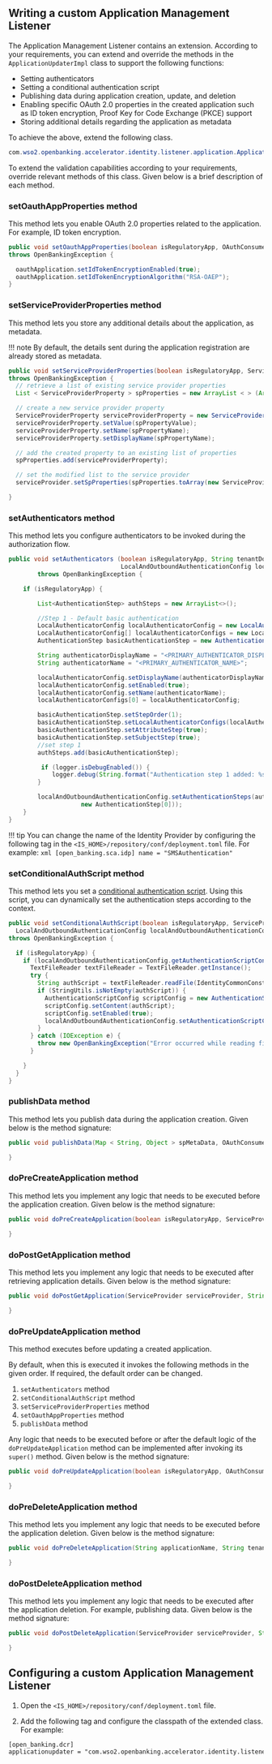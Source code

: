 ## Writing a custom Application Management Listener 

The Application Management Listener contains an extension. According to your requirements, you can extend and override 
the methods in the `ApplicationUpdaterImpl` class to support the following functions:

- Setting authenticators
- Setting a conditional authentication script
- Publishing data during application creation, update, and deletion
- Enabling specific OAuth 2.0 properties in the created application such as ID token encryption, 
Proof Key for Code Exchange (PKCE) support
- Storing additional details regarding the application as metadata

To achieve the above, extend the following class.
``` java
com.wso2.openbanking.accelerator.identity.listener.application.ApplicationUpdaterImpl
```

To extend the validation capabilities according to your requirements, override relevant methods of this class. 
Given below is a brief description of each method.

### setOauthAppProperties method
This method lets you enable OAuth 2.0 properties related to the application. For example, ID token encryption.

``` java
public void setOauthAppProperties(boolean isRegulatoryApp, OAuthConsumerAppDTO oauthApplication)
throws OpenBankingException {

  oauthApplication.setIdTokenEncryptionEnabled(true);
  oauthApplication.setIdTokenEncryptionAlgorithm("RSA-OAEP");
}
```
### setServiceProviderProperties method

This method lets you store any additional details about the application, as metadata. 

!!! note
    By default, the details sent during the application registration are already stored as metadata.

``` java
public void setServiceProviderProperties(boolean isRegulatoryApp, ServiceProvider serviceProvider, ServiceProviderProperty[] serviceProvideProperties)
throws OpenBankingException {
  // retrieve a list of existing service provider properties
  List < ServiceProviderProperty > spProperties = new ArrayList < > (Arrays.asList(serviceProvider.getSpProperties()));

  // create a new service provider property
  ServiceProviderProperty serviceProviderProperty = new ServiceProviderProperty();
  serviceProviderProperty.setValue(spPropertyValue);
  serviceProviderProperty.setName(spPropertyName);
  serviceProviderProperty.setDisplayName(spPropertyName);

  // add the created property to an existing list of properties
  spProperties.add(serviceProviderProperty);

  // set the modified list to the service provider
  serviceProvider.setSpProperties(spProperties.toArray(new ServiceProviderProperty[0]));

}
```
### setAuthenticators method
This method lets you configure authenticators to be invoked during the authorization flow.

``` java
public void setAuthenticators (boolean isRegulatoryApp, String tenantDomain, ServiceProvider serviceProvider,
                               LocalAndOutboundAuthenticationConfig localAndOutboundAuthenticationConfig)
        throws OpenBankingException {

    if (isRegulatoryApp) {

        List<AuthenticationStep> authSteps = new ArrayList<>();

        //Step 1 - Default basic authentication
        LocalAuthenticatorConfig localAuthenticatorConfig = new LocalAuthenticatorConfig();
        LocalAuthenticatorConfig[] localAuthenticatorConfigs = new LocalAuthenticatorConfig[1];
        AuthenticationStep basicAuthenticationStep = new AuthenticationStep();

        String authenticatorDisplayName = "<PRIMARY_AUTHENTICATOR_DISPLAY_NAME>";
        String authenticatorName = "<PRIMARY_AUTHENTICATOR_NAME>";

        localAuthenticatorConfig.setDisplayName(authenticatorDisplayName);
        localAuthenticatorConfig.setEnabled(true);
        localAuthenticatorConfig.setName(authenticatorName);
        localAuthenticatorConfigs[0] = localAuthenticatorConfig;

        basicAuthenticationStep.setStepOrder(1);
        basicAuthenticationStep.setLocalAuthenticatorConfigs(localAuthenticatorConfigs);
        basicAuthenticationStep.setAttributeStep(true);
        basicAuthenticationStep.setSubjectStep(true);
        //set step 1
        authSteps.add(basicAuthenticationStep);

         if (logger.isDebugEnabled()) {
            logger.debug(String.format("Authentication step 1 added: %s", authenticatorName));
        }

        localAndOutboundAuthenticationConfig.setAuthenticationSteps(authSteps.toArray(
                    new AuthenticationStep[0]));
    }
}
```

!!! tip
    You can change the name of the Identity Provider by configuring the following tag in the 
    `<IS_HOME>/repository/conf/deployment.toml` file. For example:
    ``` xml
    [open_banking.sca.idp]
    name = "SMSAuthentication"
    ```

### setConditionalAuthScript method
This method lets you set a [conditional authentication script](https://is.docs.wso2.com/en/5.11.0/learn/using-opa-policies-for-adaptive-auth/#configure-the-adaptive-authentication-script). 
Using this script, you can dynamically set the authentication steps according to the context.

``` java
public void setConditionalAuthScript(boolean isRegulatoryApp, ServiceProvider serviceProvider,
  LocalAndOutboundAuthenticationConfig localAndOutboundAuthenticationConfig)
throws OpenBankingException {

  if (isRegulatoryApp) {
    if (localAndOutboundAuthenticationConfig.getAuthenticationScriptConfig() == null) {
      TextFileReader textFileReader = TextFileReader.getInstance();
      try {
        String authScript = textFileReader.readFile(IdentityCommonConstants.CONDITIONAL_COMMON_AUTH_SCRIPT_FILE_NAME);
        if (StringUtils.isNotEmpty(authScript)) {
          AuthenticationScriptConfig scriptConfig = new AuthenticationScriptConfig();
          scriptConfig.setContent(authScript);
          scriptConfig.setEnabled(true);
          localAndOutboundAuthenticationConfig.setAuthenticationScriptConfig(scriptConfig);
        }
      } catch (IOException e) {
        throw new OpenBankingException("Error occurred while reading file", e);
      }

    }
  }
}
```

### publishData method
This method lets you publish data during the application creation. Given below is the method signature:
 
  ``` java
  public void publishData(Map < String, Object > spMetaData, OAuthConsumerAppDTO oAuthConsumerAppDTO) throws OpenBankingException {
  
  }
  ```

### doPreCreateApplication method
This method lets you implement any logic that needs to be executed before the application creation.
Given below is the method signature:
 
  ``` java
  public void doPreCreateApplication(boolean isRegulatoryApp, ServiceProvider serviceProvider, LocalAndOutboundAuthenticationConfig localAndOutboundAuthenticationConfig, String tenantDomain, String userName) throws OpenBankingException {
 
  }
  ```

### doPostGetApplication method
This method lets you implement any logic that needs to be executed after retrieving application details.
Given below is the method signature:
 
  ``` java
  public void doPostGetApplication(ServiceProvider serviceProvider, String applicationName, String tenantDomain) throws OpenBankingException {
  
  }
  ```

### doPreUpdateApplication method
This method executes before updating a created application.

By default, when this is executed it invokes the following methods in the given order. If required, the default order 
can be changed.

1. `setAuthenticators` method
2. `setConditionalAuthScript` method
3. `setServiceProviderProperties` method 
4. `setOauthAppProperties` method
5. `publishData` method

Any logic that needs to be executed before or after the default logic of the `doPreUpdateApplication` method can be 
implemented after invoking its `super()` method. Given below is the method signature:
 
  ``` java
  public void doPreUpdateApplication(boolean isRegulatoryApp, OAuthConsumerAppDTO oauthApplication, ServiceProvider serviceProvider, LocalAndOutboundAuthenticationConfig localAndOutboundAuthenticationConfig, String tenantDomain, String userName) throws OpenBankingException {
  
  }
  ```

### doPreDeleteApplication method
This method lets you implement any logic that needs to be executed before the application deletion.
Given below is the method signature:
 
  ``` java
  public void doPreDeleteApplication(String applicationName, String tenantDomain, String userName) throws OpenBankingException {
  
  }
  ```

### doPostDeleteApplication method
This method lets you implement any logic that needs to be executed after the application deletion. For example, 
publishing data. Given below is the method signature:
 
  ``` java
  public void doPostDeleteApplication(ServiceProvider serviceProvider, String tenantDomain, String userName) throws OpenBankingException {
  
  }
  ```

## Configuring a custom Application Management Listener 

1. Open the `<IS_HOME>/repository/conf/deployment.toml` file.

2. Add the following tag and configure the classpath of the extended class. For example:
``` xml
[open_banking.dcr]
applicationupdater = "com.wso2.openbanking.accelerator.identity.listener.application.ApplicationUpdaterImpl"
```
